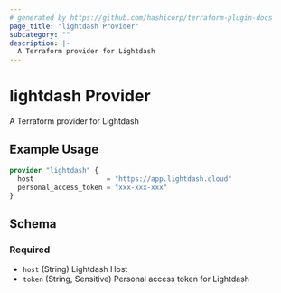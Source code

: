 ```yaml
---
# generated by https://github.com/hashicorp/terraform-plugin-docs
page_title: "lightdash Provider"
subcategory: ""
description: |-
  A Terraform provider for Lightdash
---
```


# lightdash Provider

A Terraform provider for Lightdash

## Example Usage

```terraform
provider "lightdash" {
  host                  = "https://app.lightdash.cloud"
  personal_access_token = "xxx-xxx-xxx"
}
```

<!-- schema generated by tfplugindocs -->
## Schema

### Required

- `host` (String) Lightdash Host
- `token` (String, Sensitive) Personal access token for Lightdash

